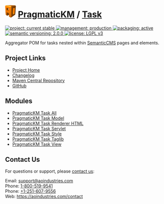 # [<img src="ao-logo.png" alt="AO Logo" width="35" height="40">](https://github.com/aoindustries) [PragmaticKM](https://github.com/aoindustries/pragmatickm) / [Task](https://github.com/aoindustries/pragmatickm-task)
<p>
	<a href="https://aoindustries.com/life-cycle#project-current-stable">
		<img src="https://pragmatickm.com/ao-badges/project-current-stable.svg" alt="project: current stable" />
	</a>
	<a href="https://aoindustries.com/life-cycle#management-production">
		<img src="https://pragmatickm.com/ao-badges/management-production.svg" alt="management: production" />
	</a>
	<a href="https://aoindustries.com/life-cycle#packaging-active">
		<img src="https://pragmatickm.com/ao-badges/packaging-active.svg" alt="packaging: active" />
	</a>
	<br />
	<a href="http://semver.org/spec/v2.0.0.html">
		<img src="https://pragmatickm.com/ao-badges/semver-2.0.0.svg" alt="semantic versioning: 2.0.0" />
	</a>
	<a href="https://www.gnu.org/licenses/lgpl-3.0">
		<img src="https://pragmatickm.com/ao-badges/license-lgpl-3.0.svg" alt="license: LGPL v3" />
	</a>
</p>

Aggregator POM for tasks nested within [SemanticCMS](https://github.com/aoindustries/semanticcms) pages and elements.

## Project Links
* [Project Home](https://pragmatickm.com/task/)
* [Changelog](https://pragmatickm.com/task/changelog)
* [Maven Central Repository](https://search.maven.org/#search%7Cgav%7C1%7Cg:%22com.pragmatickm%22%20AND%20a:%22pragmatickm-task%22)
* [GitHub](https://github.com/aoindustries/pragmatickm-task)

## Modules
* [PragmaticKM Task All](https://github.com/aoindustries/pragmatickm-task-all)
* [PragmaticKM Task Model](https://github.com/aoindustries/pragmatickm-task-model)
* [PragmaticKM Task Renderer HTML](https://github.com/aoindustries/pragmatickm-task-renderer-html)
* [PragmaticKM Task Servlet](https://github.com/aoindustries/pragmatickm-task-servlet)
* [PragmaticKM Task Style](https://github.com/aoindustries/pragmatickm-task-style)
* [PragmaticKM Task Taglib](https://github.com/aoindustries/pragmatickm-task-taglib)
* [PragmaticKM Task View](https://github.com/aoindustries/pragmatickm-task-view)

## Contact Us
For questions or support, please [contact us](https://aoindustries.com/contact):

Email: [support@aoindustries.com](mailto:support@aoindustries.com)  
Phone: [1-800-519-9541](tel:1-800-519-9541)  
Phone: [+1-251-607-9556](tel:+1-251-607-9556)  
Web: https://aoindustries.com/contact
